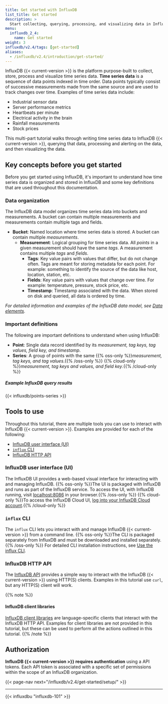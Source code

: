 ```yaml
---
title: Get started with InfluxDB
list_title: Get started
description: >
  Start collecting, querying, processing, and visualizing data in InfluxDB OSS.
menu:
  influxdb_2_4:
    name: Get started
weight: 3
influxdb/v2.4/tags: [get-started]
aliases:
  - /influxdb/v2.4/introduction/get-started/
---
```


InfluxDB {{< current-version >}} is the platform purpose-built to collect, store,
process and visualize time series data.
**Time series data** is a sequence of data points indexed in time order.
Data points typically consist of successive measurements made from the same
source and are used to track changes over time.
Examples of time series data include:

- Industrial sensor data
- Server performance metrics
- Heartbeats per minute
- Electrical activity in the brain
- Rainfall measurements
- Stock prices

This multi-part tutorial walks through writing time series data to InfluxDB {{< current-version >}},
querying that data, processing and alerting on the data, and then visualizing the data.

## Key concepts before you get started

Before you get started using InfluxDB, it's important to understand how time series
data is organized and stored in InfluxDB and some key definitions that are used
throughout this documentation.

### Data organization

The InfluxDB data model organizes time series data into buckets and measurements.
A bucket can contain multiple measurements and measurements contain multiple
tags and fields.

- **Bucket**: Named location where time series data is stored.
  A bucket can contain multiple _measurements_.
  - **Measurement**: Logical grouping for time series data.
    All _points_ in a given measurement should have the same _tags_.
    A measurement contains multiple _tags_ and _fields_.
      - **Tags**: Key value pairs with values that differ, but do not change often.
        Tags are meant for storing metadata for each point. For example:
        something to identify the source of the data like host, location, station, etc.
      - **Fields**: Key value pairs with values that change over time.
        For example: temperature, pressure, stock price, etc.
      - **Timestamp**: Timestamp associated with the data.
        When stored on disk and queried, all data is ordered by time.

_For detailed information and examples of the InfluxDB data model, see
[Data elements](/influxdb/v2.4/reference/key-concepts/data-elements/)._

### Important definitions

The following are important definitions to understand when using InfluxDB:

- **Point**: Single data record identified by its _measurement, tag keys, tag values, field key, and timestamp_.
- **Series**: A group of points with the same
  {{% oss-only %}}_measurement, tag keys, and tag values_.{{% /oss-only %}}
  {{% cloud-only %}}_measurement, tag keys and values, and field key_.{{% /cloud-only %}}

##### Example InfluxDB query results

{{< influxdb/points-series >}}

## Tools to use

Throughout this tutorial, there are multiple tools you can use to interact with
InfluxDB {{< current-version >}}. Examples are provided for each of the following:

- [InfluxDB user interface (UI)](#influxdb-user-interface-ui)
- [`influx` CLI](#influx-cli)
- [InfluxDB HTTP API](#influxdb-http-api)

### InfluxDB user interface (UI)

The InfluxDB UI provides a web-based visual interface for interacting with and managing InfluxDB.
{{% oss-only %}}The UI is packaged with InfluxDB and runs as part of the InfluxDB service. To access the UI, with InfluxDB running, visit [localhost:8086](http://localhost:8086) in your browser.{{% /oss-only %}}
{{% cloud-only %}}To access the InfluxDB Cloud UI, [log into your InfluxDB Cloud account](https://cloud2.influxdata.com).{{% /cloud-only %}}

### `influx` CLI

The `influx` CLI lets you interact with and manage InfluxDB {{< current-version >}} from a command line.
{{% oss-only %}}The CLI is packaged separately from InfluxDB and must be downloaded and installed separately.{{% /oss-only %}}
For detailed CLI installation instructions, see
[Use the influx CLI](/influxdb/v2.4/tools/influx-cli/).

### InfluxDB HTTP API

The [InfluxDB API](/influxdb/v2.4/reference/api/) provides a simple way to
interact with the InfluxDB {{< current-version >}} using HTTP(S) clients.
Examples in this tutorial use `curl`, but any HTTP(S) client will work.

{{% note %}}
#### InfluxDB client libraries

[InfluxDB client libraries](/influxdb/v2.4/api-guide/client-libraries/) are
language-specific clients that interact with the InfluxDB HTTP API.
Examples for client libraries are not provided in this tutorial, but these can
be used to perform all the actions outlined in this tutorial.
{{% /note %}}

## Authorization

**InfluxDB {{< current-version >}} requires authentication** using a API tokens.
Each API token is associated with a specific set of permissions within the
scope of an InfluxDB organization.

{{< page-nav next="/influxdb/v2.4/get-started/setup/" >}}

---

{{< influxdbu "influxdb-101" >}}
